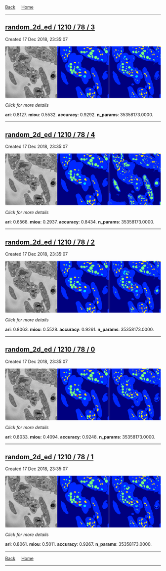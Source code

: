 
[Back](..)&nbsp;&nbsp;&nbsp;&nbsp;&nbsp;[Home](https://leapmanlab.github.io/snapshots)

---

<div class="summary"><a href="3"><h2>random_2d_ed / 1210 / 78 / 3</h2></a><p>Created 17 Dec 2018, 23:35:07
</p><a href="3"><img src="3/media/summary.png" align="center"></a><p>
<i>Click for more details</i>
</p></div>

**ari**: 0.8127. **miou**: 0.5532. **accuracy**: 0.9292. **n_params**: 35358173.0000. 

---

<div class="summary"><a href="4"><h2>random_2d_ed / 1210 / 78 / 4</h2></a><p>Created 17 Dec 2018, 23:35:07
</p><a href="4"><img src="4/media/summary.png" align="center"></a><p>
<i>Click for more details</i>
</p></div>

**ari**: 0.6568. **miou**: 0.2937. **accuracy**: 0.8434. **n_params**: 35358173.0000. 

---

<div class="summary"><a href="2"><h2>random_2d_ed / 1210 / 78 / 2</h2></a><p>Created 17 Dec 2018, 23:35:07
</p><a href="2"><img src="2/media/summary.png" align="center"></a><p>
<i>Click for more details</i>
</p></div>

**ari**: 0.8063. **miou**: 0.5528. **accuracy**: 0.9261. **n_params**: 35358173.0000. 

---

<div class="summary"><a href="0"><h2>random_2d_ed / 1210 / 78 / 0</h2></a><p>Created 17 Dec 2018, 23:35:07
</p><a href="0"><img src="0/media/summary.png" align="center"></a><p>
<i>Click for more details</i>
</p></div>

**ari**: 0.8033. **miou**: 0.4094. **accuracy**: 0.9248. **n_params**: 35358173.0000. 

---

<div class="summary"><a href="1"><h2>random_2d_ed / 1210 / 78 / 1</h2></a><p>Created 17 Dec 2018, 23:35:07
</p><a href="1"><img src="1/media/summary.png" align="center"></a><p>
<i>Click for more details</i>
</p></div>

**ari**: 0.8061. **miou**: 0.5011. **accuracy**: 0.9267. **n_params**: 35358173.0000. 

---

[Back](..)&nbsp;&nbsp;&nbsp;&nbsp;&nbsp;[Home](https://leapmanlab.github.io/snapshots)

---